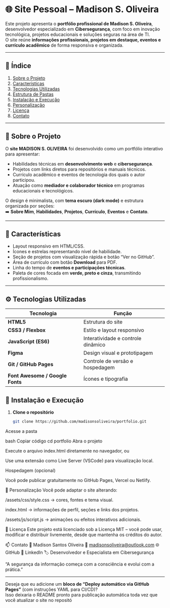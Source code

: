 # 🌐 Site Pessoal – Madison S. Oliveira

Este projeto apresenta o **portfólio profissional de Madison S. Oliveira**, desenvolvedor especializado em **Cibersegurança**, com foco em inovação tecnológica, projetos educacionais e soluções seguras na área de TI.  
O site reúne **informações profissionais, projetos em destaque, eventos e currículo acadêmico** de forma responsiva e organizada.

---

## 📄 Índice

1. [Sobre o Projeto](#sobre-o-projeto)  
2. [Características](#características)  
3. [Tecnologias Utilizadas](#tecnologias-utilizadas)  
4. [Estrutura de Pastas](#estrutura-de-pastas)  
5. [Instalação e Execução](#instalação-e-execução)  
6. [Personalização](#personalização)  
7. [Licença](#licença)  
8. [Contato](#contato)

---

## 🧩 Sobre o Projeto

O **site MADISON S. OLIVEIRA** foi desenvolvido como um portfólio interativo para apresentar:
- Habilidades técnicas em **desenvolvimento web** e **cibersegurança**.  
- Projetos com links diretos para repositórios e manuais técnicos.  
- Currículo acadêmico e eventos de tecnologia dos quais o autor participou.  
- Atuação como **mediador e colaborador técnico** em programas educacionais e tecnológicos.  

O design é minimalista, com **tema escuro (dark mode)** e estrutura organizada por seções:  
➡️ **Sobre Mim**, **Habilidades**, **Projetos**, **Currículo**, **Eventos** e **Contato**.

---

## 🧠 Características

- Layout responsivo em HTML/CSS.  
- Ícones e estrelas representando nível de habilidade.  
- Seção de projetos com visualização rápida e botão “Ver no GitHub”.  
- Área de currículo com botão **Download** para PDF.  
- Linha do tempo de **eventos e participações técnicas**.  
- Paleta de cores focada em **verde, preto e cinza**, transmitindo profissionalismo.  

---

## ⚙️ Tecnologias Utilizadas

| Tecnologia | Função |
|-------------|--------|
| **HTML5** | Estrutura do site |
| **CSS3 / Flexbox** | Estilo e layout responsivo |
| **JavaScript (ES6)** | Interatividade e controle dinâmico |
| **Figma** | Design visual e prototipagem |
| **Git / GitHub Pages** | Controle de versão e hospedagem |
| **Font Awesome / Google Fonts** | Ícones e tipografia |



## 🧰 Instalação e Execução

1. **Clone o repositório**
   ```bash
   git clone https://github.com/madisonsoliveira/portfolio.git
Acesse a pasta

bash
Copiar código
cd portfolio
Abra o projeto

Execute o arquivo index.html diretamente no navegador, ou

Use uma extensão como Live Server (VSCode) para visualização local.

Hospedagem (opcional)

Você pode publicar gratuitamente no GitHub Pages, Vercel ou Netlify.

🎨 Personalização
Você pode adaptar o site alterando:

/assets/css/style.css → cores, fontes e tema visual.

index.html → informações de perfil, seções e links dos projetos.

/assets/js/script.js → animações ou efeitos interativos adicionais.

🪪 Licença
Este projeto está licenciado sob a Licença MIT – você pode usar, modificar e distribuir livremente, desde que mantenha os créditos do autor.

📫 Contato
👤 Madison Santos Oliveira
📧 madisonsoliveira@outlook.com
🌐 GitHub
🔗 LinkedIn
🏷️ Desenvolvedor e Especialista em Cibersegurança

“A segurança da informação começa com a consciência e evolui com a prática.”


---

Deseja que eu adicione um **bloco de “Deploy automático via GitHub Pages”** (com instruções YAML para CI/CD)?  
Isso deixaria o README pronto para publicação automática toda vez que você atualizar o site no repositó
